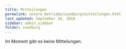 ```yaml
---
title: Mitteilungen
permalink: unsere_betriebe/suedburg/mitteilungen.html
last_updated: September 10, 2018
sidebar: admin_sidebar
folder: suedburg
---
```


Im Moment gibt es keine Mitteilungen.

